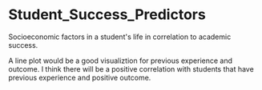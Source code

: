 # Student_Success_Predictors
Socioeconomic factors in a student's life in correlation to academic success.


A line plot would be a good visualiztion for previous experience and outcome. I think there will be a positive correlation with students that have previous experience and positive outcome.